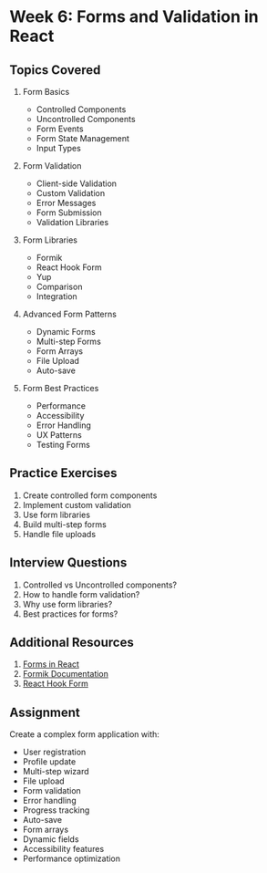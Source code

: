 # Week 6: Forms and Validation in React

## Topics Covered

1. Form Basics

   - Controlled Components
   - Uncontrolled Components
   - Form Events
   - Form State Management
   - Input Types

2. Form Validation

   - Client-side Validation
   - Custom Validation
   - Error Messages
   - Form Submission
   - Validation Libraries

3. Form Libraries

   - Formik
   - React Hook Form
   - Yup
   - Comparison
   - Integration

4. Advanced Form Patterns

   - Dynamic Forms
   - Multi-step Forms
   - Form Arrays
   - File Upload
   - Auto-save

5. Form Best Practices
   - Performance
   - Accessibility
   - Error Handling
   - UX Patterns
   - Testing Forms

## Practice Exercises

1. Create controlled form components
2. Implement custom validation
3. Use form libraries
4. Build multi-step forms
5. Handle file uploads

## Interview Questions

1. Controlled vs Uncontrolled components?
2. How to handle form validation?
3. Why use form libraries?
4. Best practices for forms?

## Additional Resources

1. [Forms in React](https://reactjs.org/docs/forms.html)
2. [Formik Documentation](https://formik.org/docs/overview)
3. [React Hook Form](https://react-hook-form.com/)

## Assignment

Create a complex form application with:

- User registration
- Profile update
- Multi-step wizard
- File upload
- Form validation
- Error handling
- Progress tracking
- Auto-save
- Form arrays
- Dynamic fields
- Accessibility features
- Performance optimization
